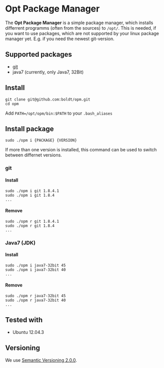 # Opt Package Manager

The **Opt Package Manager** is a simple package manager, which installs 
differrent programms (often from the sources) to `/opt/`. This is needed, 
if you want to use packages, which are not supported by your linux package 
manager yet. E.g. if you need the newest git-version.

## Supported packages

* [git](http://git-scm.com/)
* java7 (currently, only Java7, 32Bit)

## Install

```
git clone git@github.com:boldt/opm.git
cd opm
```

Add `PATH=/opt/opm/bin:$PATH` to your `.bash_aliases`

## Install package

```
sudo ./opm i {PACKAGE} {VERSION}
```

If more than one version is installed, this command can be used to switch 
between differnet versions.

### git

#### Install

```
sudo ./opm i git 1.8.4.1
sudo ./opm i git 1.8.4
...
```

#### Remove

```
sudo ./opm r git 1.8.4.1
sudo ./opm r git 1.8.4
...
```

### Java7 (JDK)

#### Install
```
sudo ./opm i java7-32bit 45
sudo ./opm i java7-32bit 40
...
```

#### Remove
```
sudo ./opm r java7-32bit 45
sudo ./opm r java7-32bit 40
...
```

## Tested with

* Ubuntu 12.04.3

## Versioning

We use [Semantic Versioning 2.0.0](http://semver.org/).
